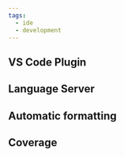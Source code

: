 ```yaml
---
tags:
  - ide
  - development
---
```

## VS Code Plugin

## Language Server

## Automatic formatting

## Coverage